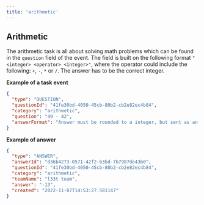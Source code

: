 ```yaml
---
title: 'arithmetic'
---
```


## Arithmetic

The arithmetic task is all about solving math problems which can be found in the `question` field of the event. The field is built on the following format `"<integer> <operator> <integer>"`, where the operator could include the following: `+`, `-`, `*` or `/`. The answer has to be the correct integer.

**Example of a task event**

```json
{
  "type": "QUESTION",
  "questionId": "41fe30bd-4050-45cb-80b2-cb2e82ec4b84",
  "category": "arithmetic",
  "question": "49 - 42",
  "answerFormat": "Answer must be rounded to a integer, but sent as an string"
}
```

**Example of answer**
```json
{
  "type": "ANSWER",
  "answerId": "d36b4273-0571-42f2-b3bd-7b7987de43b0",
  "questionId": "41fe30bd-4050-45cb-80b2-cb2e82ec4b84",
  "category": "arithmetic",
  "teamName": "l33t team",
  "answer": "-13",
  "created": "2022-11-07T14:53:27.581147"
}
```
